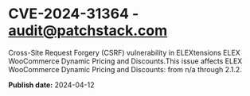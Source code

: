 # CVE-2024-31364 - audit@patchstack.com

Cross-Site Request Forgery (CSRF) vulnerability in ELEXtensions ELEX WooCommerce Dynamic Pricing and Discounts.This issue affects ELEX WooCommerce Dynamic Pricing and Discounts: from n/a through 2.1.2.



**Publish date:** 2024-04-12

